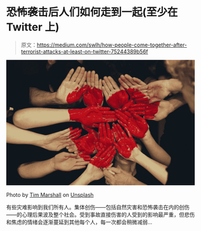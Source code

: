 # 恐怖袭击后人们如何走到一起(至少在 Twitter 上)

> 原文：<https://medium.com/swlh/how-people-come-together-after-terrorist-attacks-at-least-on-twitter-75244389b56f>

![](img/8522d66a43a027982771ffb55505b72c.png)

Photo by [Tim Marshall](https://unsplash.com/photos/cAtzHUz7Z8g?utm_source=unsplash&utm_medium=referral&utm_content=creditCopyText) on [Unsplash](https://unsplash.com/?utm_source=unsplash&utm_medium=referral&utm_content=creditCopyText)

有些灾难影响到我们所有人。集体创伤——包括自然灾害和恐怖袭击在内的创伤——的心理后果波及整个社会。受到事故直接伤害的人受到的影响最严重，但悲伤和焦虑的情绪会逐渐蔓延到其他每个人，每一次都会稍微减弱…